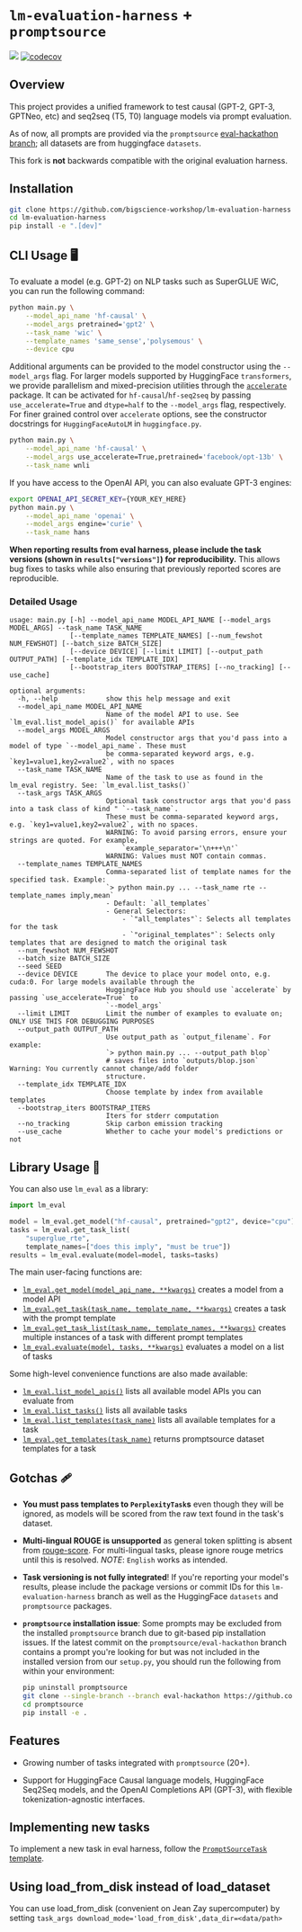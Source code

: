 # `lm-evaluation-harness` + `promptsource`

![](https://github.com/EleutherAI/lm-evaluation-harness/workflows/Build/badge.svg)
[![codecov](https://codecov.io/gh/EleutherAI/lm-evaluation-harness/branch/master/graph/badge.svg?token=JSG3O2427J)](https://codecov.io/gh/EleutherAI/lm-evaluation-harness)

## Overview

This project provides a unified framework to test causal (GPT-2, GPT-3, GPTNeo, etc) and seq2seq (T5, T0) language models via prompt evaluation.

As of now, all prompts are provided via the `promptsource` [eval-hackathon branch](https://github.com/bigscience-workshop/promptsource/tree/eval-hackathon); all datasets are from huggingface `datasets`.

This fork is __not__ backwards compatible with the original evaluation harness.

## Installation

```bash
git clone https://github.com/bigscience-workshop/lm-evaluation-harness
cd lm-evaluation-harness
pip install -e ".[dev]"
```

## CLI Usage 🖥️

To evaluate a model (e.g. GPT-2) on NLP tasks such as SuperGLUE WiC, you can run the following command:

```bash
python main.py \
    --model_api_name 'hf-causal' \
    --model_args pretrained='gpt2' \
    --task_name 'wic' \
    --template_names 'same_sense','polysemous' \
    --device cpu
```

Additional arguments can be provided to the model constructor using the `--model_args` flag. For larger models supported by HuggingFace `transformers`, we provide parallelism and mixed-precision utilities through the [`accelerate`](https://github.com/huggingface/accelerate) package. It can be activated for `hf-causal`/`hf-seq2seq` by passing `use_accelerate=True` and `dtype=half` to the `--model_args` flag, respectively. For finer grained control over `accelerate` options, see the constructor docstrings for `HuggingFaceAutoLM` in `huggingface.py`.

```bash
python main.py \
    --model_api_name 'hf-causal' \
    --model_args use_accelerate=True,pretrained='facebook/opt-13b' \
    --task_name wnli
```

If you have access to the OpenAI API, you can also evaluate GPT-3 engines:

```bash
export OPENAI_API_SECRET_KEY={YOUR_KEY_HERE}
python main.py \
    --model_api_name 'openai' \
    --model_args engine='curie' \
    --task_name hans
```

 **When reporting results from eval harness, please include the task versions (shown in `results["versions"]`) for reproducibility.** This allows bug fixes to tasks while also ensuring that previously reported scores are reproducible.

### Detailed Usage

```
usage: main.py [-h] --model_api_name MODEL_API_NAME [--model_args MODEL_ARGS] --task_name TASK_NAME
               [--template_names TEMPLATE_NAMES] [--num_fewshot NUM_FEWSHOT] [--batch_size BATCH_SIZE]
               [--device DEVICE] [--limit LIMIT] [--output_path OUTPUT_PATH] [--template_idx TEMPLATE_IDX]
               [--bootstrap_iters BOOTSTRAP_ITERS] [--no_tracking] [--use_cache]

optional arguments:
  -h, --help            show this help message and exit
  --model_api_name MODEL_API_NAME
                        Name of the model API to use. See `lm_eval.list_model_apis()` for available APIs
  --model_args MODEL_ARGS
                        Model constructor args that you'd pass into a model of type `--model_api_name`. These must
                        be comma-separated keyword args, e.g. `key1=value1,key2=value2`, with no spaces
  --task_name TASK_NAME
                        Name of the task to use as found in the lm_eval registry. See: `lm_eval.list_tasks()`
  --task_args TASK_ARGS
                        Optional task constructor args that you'd pass into a task class of kind " `--task_name`.
                        These must be comma-separated keyword args, e.g. `key1=value1,key2=value2`, with no spaces.
                        WARNING: To avoid parsing errors, ensure your strings are quoted. For example,
                            `example_separator='\n+++\n'`
                        WARNING: Values must NOT contain commas.
  --template_names TEMPLATE_NAMES
                        Comma-separated list of template names for the specified task. Example:
                        `> python main.py ... --task_name rte --template_names imply,mean`
                        - Default: `all_templates`
                        - General Selectors:
                            - `"all_templates"`: Selects all templates for the task
                            - `"original_templates"`: Selects only templates that are designed to match the original task
  --num_fewshot NUM_FEWSHOT
  --batch_size BATCH_SIZE
  --seed SEED
  --device DEVICE       The device to place your model onto, e.g. cuda:0. For large models available through the
                        HuggingFace Hub you should use `accelerate` by passing `use_accelerate=True` to
                        `--model_args`
  --limit LIMIT         Limit the number of examples to evaluate on; ONLY USE THIS FOR DEBUGGING PURPOSES
  --output_path OUTPUT_PATH
                        Use output_path as `output_filename`. For example:
                        `> python main.py ... --output_path blop`
                        # saves files into `outputs/blop.json` Warning: You currently cannot change/add folder
                        structure.
  --template_idx TEMPLATE_IDX
                        Choose template by index from available templates
  --bootstrap_iters BOOTSTRAP_ITERS
                        Iters for stderr computation
  --no_tracking         Skip carbon emission tracking
  --use_cache           Whether to cache your model's predictions or not
```

## Library Usage 📖

You can also use `lm_eval` as a library:

```python
import lm_eval

model = lm_eval.get_model("hf-causal", pretrained="gpt2", device="cpu")
tasks = lm_eval.get_task_list(
    "superglue_rte",
    template_names=["does this imply", "must be true"])
results = lm_eval.evaluate(model=model, tasks=tasks)
```

The main user-facing functions are:

- [`lm_eval.get_model(model_api_name, **kwargs)`](./lm_eval/models/__init__.py) creates a model from a model API
- [`lm_eval.get_task(task_name, template_name, **kwargs)`](./lm_eval/tasks/__init__.py) creates a task with the prompt template
- [`lm_eval.get_task_list(task_name, template_names, **kwargs)`](./lm_eval/tasks/__init__.py) creates multiple instances of a task with different prompt templates
- [`lm_eval.evaluate(model, tasks, **kwargs)`](./lm_eval/evaluator.py) evaluates a model on a list of tasks

Some high-level convenience functions are also made available:
- [`lm_eval.list_model_apis()`](./lm_eval/models/__init__.py) lists all available model APIs you can evaluate from
- [`lm_eval.list_tasks()`](./lm_eval/tasks/__init__.py) lists all available tasks
- [`lm_eval.list_templates(task_name)`](./lm_eval/tasks/__init__.py) lists all available templates for a task
- [`lm_eval.get_templates(task_name)`](./lm_eval/tasks/__init__.py) returns promptsource dataset templates for a task

## Gotchas 🩹

- __You must pass templates to `PerplexityTask`s__  even though they will be ignored, as models will be scored from the raw text found in the task's dataset.

- __Multi-lingual ROUGE is unsupported__ as general token splitting is absent from [rouge-score](https://github.com/google-research/google-research/tree/master/rouge). For multi-lingual tasks, please ignore rouge metrics until this is resolved. _NOTE_: `English` works as intended.

- __Task versioning is not fully integrated__! If you're reporting your model's results, please include the package versions or commit IDs for this `lm-evaluation-harness` branch as well as the HuggingFace `datasets` and `promptsource` packages.

- __`promptsource` installation issue__: Some prompts may be excluded from the installed `promptsource` branch due to git-based pip installation issues. If the latest commit on the `promptsource/eval-hackathon` branch contains a prompt you're looking for but was not included in the installed version from our `setup.py`, you should run the following from within your environment:
    ```bash
    pip uninstall promptsource
    git clone --single-branch --branch eval-hackathon https://github.com/bigscience-workshop/promptsource
    cd promptsource
    pip install -e .
    ```

## Features

- Growing number of tasks integrated with `promptsource` (20+).

- Support for HuggingFace Causal language models, HuggingFace Seq2Seq models, and the OpenAI Completions API (GPT-3), with flexible tokenization-agnostic interfaces.

## Implementing new tasks

To implement a new task in eval harness, follow the [`PromptSourceTask` template](./templates/new_prompt_source_task.py).

## Using load_from_disk instead of load_dataset

You can use load_from_disk (convenient on Jean Zay supercomputer) by setting `task_args download_mode='load_from_disk',data_dir=<data/path>`

